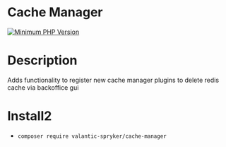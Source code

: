 # Cache Manager

[![Minimum PHP Version](https://img.shields.io/badge/php-%3E%3D%208.0-8892BF.svg)](https://php.net/)

# Description
Adds functionality to register new cache manager plugins to delete redis cache via backoffice gui

# Install2
- `composer require valantic-spryker/cache-manager`
